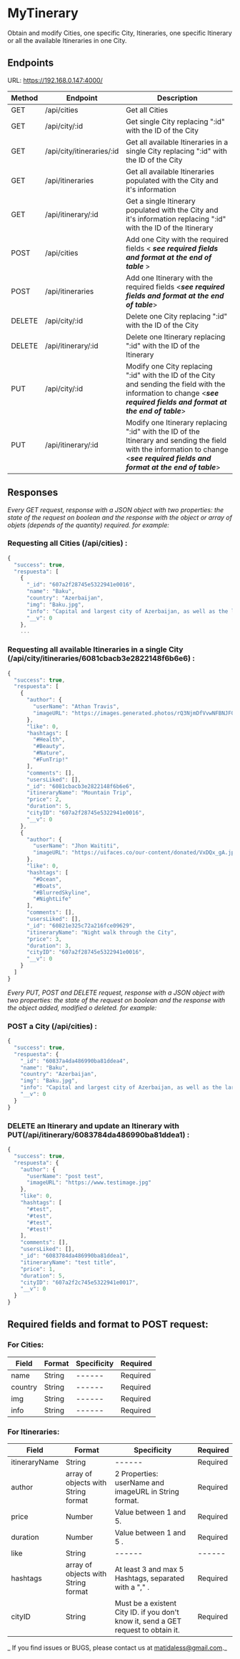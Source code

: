 # MyTinerary

Obtain and modify Cities, one specific City, Itineraries, one specific Itinerary or all the available Itineraries in one City.

## Endpoints
URL: https://192.168.0.147:4000/

| Method | Endpoint | Description |
| ------ | ------ | ------ |
| GET | /api/cities | Get all Cities |
| GET | /api/city/:id | Get single City replacing ":id" with the ID of the City|
| GET | /api/city/itineraries/:id | Get all available Itineraries in a single City replacing ":id" with the ID of the City |
| GET | /api/itineraries | Get all available Itineraries populated with the City and it's information |
| GET | /api/itinerary/:id | Get a single Itinerary populated with the City and it's information replacing ":id" with the ID of the Itinerary|
| POST | /api/cities | Add one City with the required fields  < ***see required fields and format at the end of table*** > |
| POST | /api/itineraries |  Add one Itinerary with the required fields  <***see required fields and format at the end of table***> |
| DELETE | /api/city/:id | Delete one City replacing ":id" with the ID of the City|
| DELETE | /api/itinerary/:id | Delete one Itinerary replacing ":id" with the ID of the Itinerary |
| PUT | /api/city/:id | Modify one City replacing ":id" with the ID of the City and sending the field with the information to change  <***see required fields and format at the end of table***>  |
| PUT | /api/itinerary/:id | Modify one Itinerary replacing ":id" with the ID of the Itinerary and sending the field with the information to change  <***see required fields and format at the end of table***> |


## Responses

_Every GET request, response with a JSON object with two properties: the state of the request on boolean and the response with the object or array of objets (depends of the quantity) required. for example:_

### Requesting all Cities (/api/cities) :

```javascript
{
  "success": true,
  "respuesta": [
    {
      "_id": "607a2f28745e5322941e0016",
      "name": "Baku",
      "country": "Azerbaijan",
      "img": "Baku.jpg",
      "info": "Capital and largest city of Azerbaijan, as well as the largest city on the Caspian Sea and of the Caucasus region. Baku is located 28 metres (92 ft) below sea level, which makes it the lowest lying national capital in the world and also the largest city in the world located below sea level. Click here to see all the possible Itineraries!",
      "__v": 0
    },
    ...
 ```


### Requesting all available Itineraries in a single City (/api/city/itineraries/6081cbacb3e2822148f6b6e6) :

```javascript
{
  "success": true,
  "respuesta": [
    {
      "author": {
        "userName": "Athan Travis",
        "imageURL": "https://images.generated.photos/rQ3NjmDfVvwNFBNJFGBq5U1lc3nWWywi7v8gKzSv7KQ/rs:fit:512:512/Z3M6Ly9nZW5lcmF0/ZWQtcGhvdG9zLzAy/NjExNjQuanBn.jpg"
      },
      "like": 0,
      "hashtags": [
        "#Health",
        "#Beauty",
        "#Nature",
        "#FunTrip!"
      ],
      "comments": [],
      "usersLiked": [],
      "_id": "6081cbacb3e2822148f6b6e6",
      "itineraryName": "Mountain Trip",
      "price": 2,
      "duration": 5,
      "cityID": "607a2f28745e5322941e0016",
      "__v": 0
    },
    {
      "author": {
        "userName": "Jhon Waititi",
        "imageURL": "https://uifaces.co/our-content/donated/VxDQx_gA.jpg"
      },
      "like": 0,
      "hashtags": [
        "#Ocean",
        "#Boats",
        "#BlurredSkyline",
        "#NightLife"
      ],
      "comments": [],
      "usersLiked": [],
      "_id": "60821e325c72a216fce09629",
      "itineraryName": "Night walk through the City",
      "price": 3,
      "duration": 3,
      "cityID": "607a2f28745e5322941e0016",
      "__v": 0
    }
  ]
}
```

_Every PUT, POST and DELETE request, response with a JSON object with two properties: the state of the request on boolean and the response with the object added, modified o deleted. for example:_

### POST a City (/api/cities) :

```javascript
{
  "success": true,
  "respuesta": {
    "_id": "60837a4da486990ba81ddea4",
    "name": "Baku",
    "country": "Azerbaijan",
    "img": "Baku.jpg",
    "info": "Capital and largest city of Azerbaijan, as well as the largest city on the Caspian Sea and of the Caucasus region. Baku is located 28 metres (92 ft) below sea level, which makes it the lowest lying national capital in the world and also the largest city in the world located below sea level. Click here to see all the possible Itineraries!",
    "__v": 0
  }
}
```

### DELETE an Itinerary and update an Itinerary with PUT(/api/itinerary/6083784da486990ba81ddea1) :

```javascript
{
  "success": true,
  "respuesta": {
    "author": {
      "userName": "post test",
      "imageURL": "https://www.testimage.jpg"
    },
    "like": 0,
    "hashtags": [
      "#test",
      "#test",
      "#test",
      "#test!"
    ],
    "comments": [],
    "usersLiked": [],
    "_id": "6083784da486990ba81ddea1",
    "itineraryName": "test title",
    "price": 1,
    "duration": 5,
    "cityID": "607a2f2c745e5322941e0017",
    "__v": 0
  }
}
```

## Required fields and format to POST request:

### For Cities:

| Field | Format | Specificity | Required |
| ------ | ------ | ------ | ------ |
| name | String | ------  | Required |
| country | String | ------ | Required |
| img | String | ------  | Required |
| info | String | ------  | Required |

### For Itineraries:

| Field | Format | Specificity | Required |
| ------ | ------ | ------ | ------ |
| itineraryName | String | ------  | Required |
| author | array of objects with String format | 2 Properties: userName and imageURL in String format. | Required |
| price | Number | Value between 1 and 5.  | Required |
| duration | Number | Value between 1 and 5 . | Required |
| like | String | ------ | ------ |
| hashtags | array of objects with String format| At least 3 and max 5 Hashtags, separated with a "," .  | Required |
| cityID | String | Must be a existent City ID. if you don't know it, send a GET request to obtain it. | Required |



_ If you find issues or BUGS, please contact us at matidaless@gmail.com._


